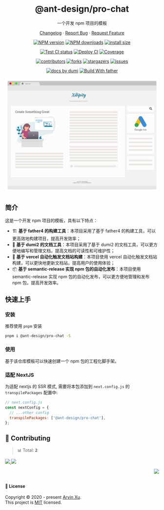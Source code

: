 <a name="readme-top"></a>

<div align="center">

[//]: # '<img width="160" src="https://avatars.githubusercontent.com/u/17870709?v=4">'

<h1>@ant-design/pro-chat</h1>

一个开发 npm 项目的模板

[Changelog](./CHANGELOG.md) · [Report Bug][issues-url] · [Request Feature][issues-url]

<!-- SHIELD GROUP -->

[![NPM version][npm-image]][npm-url] [![NPM downloads][download-image]][download-url] [![install size][npm-size]][npm-size-url]

[![Test CI status][test-ci]][test-ci-url] [![Deploy CI][release-ci]][release-ci-url] [![Coverage][coverage]][codecov-url]

[![contributors][contributors-shield]][contributors-url] [![forks][forks-shield]][forks-url] [![stargazers][stargazers-shield]][stargazers-url] [![issues][issues-shield]][issues-url]

[![ docs by dumi][dumi-url]](https://d.umijs.org/) [![Build With father][father-url]](https://github.com/umijs/father/)

![](https://github.com/othneildrew/Best-README-Template/raw/master/images/screenshot.png)

<!-- gitpod url -->

[gitpod-badge]: https://img.shields.io/badge/Gitpod-ready--to--code-blue?logo=gitpod
[gitpod-url]: https://gitpod.io/#https://github.com/ant-design/@ant-design/pro-chat

<!-- umi url -->

[dumi-url]: https://img.shields.io/badge/docs%20by-dumi-blue
[father-url]: https://img.shields.io/badge/build%20with-father-028fe4.svg

<!-- npm url -->

[npm-image]: http://img.shields.io/npm/v/@ant-design/pro-chat.svg?style=flat-square&color=deepgreen&label=latest
[npm-url]: http://npmjs.org/package/@ant-design/pro-chat
[npm-size]: https://img.shields.io/bundlephobia/minzip/@ant-design/pro-chat?color=deepgreen&label=gizpped%20size&style=flat-square
[npm-size-url]: https://packagephobia.com/result?p=@ant-design/pro-chat

<!-- coverage -->

[coverage]: https://codecov.io/gh/ant-design/pro-chat/branch/master/graph/badge.svg
[codecov-url]: https://codecov.io/gh/ant-design/pro-chat/branch/master

<!-- Github CI -->

[test-ci]: https://github.com/ant-design/pro-chat/workflows/Test%20CI/badge.svg
[release-ci]: https://github.com/ant-design/pro-chat/workflows/Release%20CI/badge.svg
[test-ci-url]: https://github.com/ant-design/pro-chat/actions?query=workflow%3ATest%20CI
[release-ci-url]: https://github.com/ant-design/pro-chat/actions?query=workflow%3ARelease%20CI
[download-image]: https://img.shields.io/npm/dm/@ant-design/pro-chat.svg?style=flat-square
[download-url]: https://npmjs.org/package/@ant-design/pro-chat

</div>

## 简介

这是一个开发 npm 项目的模板，具有以下特点：

- 🏗️ **基于 father4 的构建工具**：本项目采用了基于 father4 的构建工具，可以更高效地构建项目，提高开发效率；
- 📖 **基于 dumi2 的文档工具**：本项目采用了基于 dumi2 的文档工具，可以更方便地编写和管理文档，提高文档的可读性和可维护性；
- 🚀 **基于 vercel 自动化触发文档站构建**：本项目使用 vercel 自动化触发文档站构建，可以更快地更新文档站，提高用户的使用体验；
- 📦 **基于 semantic-release 实现 npm 包的自动化发布**：本项目使用 semantic-release 实现 npm 包的自动化发布，可以更方便地管理和发布 npm 包，提高开发效率。

## 快速上手

### 安装

推荐使用 `pnpm` 安装

```bash
pnpm i @ant-design/pro-chat -S
```

### 使用

基于该仓库模板可以快速创建一个 npm 包的工程化脚手架。

### 适配 NextJS

为适配 nextjs 的 SSR 模式, 需要将本包添加到 `next.config.js` 的 `transpilePackages` 配置中:

```js
// next.config.js
const nextConfig = {
  // ...other config
  transpilePackages: ['@ant-design/pro-chat'],
};
```

## 🤝 Contributing

<!-- CONTRIBUTION GROUP -->

> 📊 Total: <kbd>**2**</kbd>

<a href="https://github.com/arvinxx" title="arvinxx">
  <img src="https://avatars.githubusercontent.com/u/28616219?v=4" width="50" />
</a>
<a href="https://github.com/actions-user" title="actions-user">
  <img src="https://avatars.githubusercontent.com/u/65916846?v=4" width="50" />
</a>

<!-- CONTRIBUTION END -->

<div align="right">

[![][back-to-top]](#readme-top)

## </div>

#### 📝 License

Copyright © 2020 - present [Arvin Xu][profile-url]. <br />
This project is [MIT](./LICENSE) licensed.

<!-- LINK GROUP -->

[profile-url]: https://github.com/arvinxx

<!-- SHIELD LINK GROUP -->

[back-to-top]: https://img.shields.io/badge/-BACK_TO_TOP-151515?style=flat-square

<!-- contributors -->

[contributors-shield]: https://img.shields.io/github/contributors/ant-design/pro-chat.svg?style=flat
[contributors-url]: https://github.com/ant-design/pro-chat/graphs/contributors

<!-- forks -->

[forks-shield]: https://img.shields.io/github/forks/ant-design/pro-chat.svg?style=flat
[forks-url]: https://github.com/ant-design/pro-chat/network/members

<!-- stargazers -->

[stargazers-shield]: https://img.shields.io/github/stars/ant-design/pro-chat.svg?style=flat
[stargazers-url]: https://github.com/ant-design/pro-chat/stargazers

<!-- issues -->

[issues-shield]: https://img.shields.io/github/issues/ant-design/pro-chat.svg?style=flat
[issues-url]: https://github.com/ant-design/pro-chat/issues/new/choose
